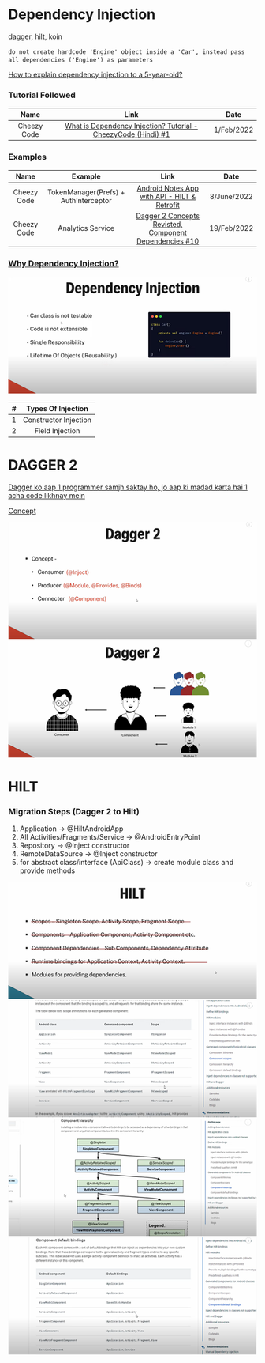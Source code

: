 # Dependency Injection
dagger, hilt, koin

```
do not create hardcode 'Engine' object inside a 'Car', instead pass all dependencies ('Engine') as parameters
```

[How to explain dependency injection to a 5-year-old?](https://stackoverflow.com/q/1638919/4754141)

### Tutorial Followed
|Name|Link|Date|
|:-:|:-:|:-:
|Cheezy Code|[What is Dependency Injection? Tutorial - CheezyCode (Hindi) #1](https://www.youtube.com/watch?v=DtzQkBp2M5M&list=PLRKyZvuMYSIPwjYw1bt_7u7nEwe6vATQd)|1/Feb/2022

### Examples
|Name|Example|Link|Date|
|:-:|:-:|:-:|:-:
|Cheezy Code|TokenManager(Prefs) + AuthInterceptor|[Android Notes App with API - HILT & Retrofit](https://www.youtube.com/watch?v=8ZLbv6TSa-U&list=PLRKyZvuMYSIMO2ebTldbwMTnDCn5klzjS)|8/June/2022
|Cheezy Code|Analytics Service|[Dagger 2 Concepts Revisted, Component Dependencies #10](https://youtube.com/watch?v=szs80OgMsy8?list=PLRKyZvuMYSIPwjYw1bt_7u7nEwe6vATQd&t=296)|19/Feb/2022



### [Why Dependency Injection?](https://youtube.com/watch?v=DtzQkBp2M5M?list=PLRKyZvuMYSIPwjYw1bt_7u7nEwe6vATQd&t=146)

![why-dependency-injection](https://github.com/shanraisshan/Notes/blob/main/Android/Architecture/Pattern/Dependency/!/why-dependency-injection.png)

|#|Types Of Injection|
|:-:|:-:|
|1|Constructor Injection|
|2|Field Injection|

# DAGGER 2
[Dagger ko aap 1 programmer samjh saktay ho, jo aap ki madad karta hai 1 acha code likhnay mein](https://youtube.com/watch?v=cg0yCHW2Keg&t=130)

[Concept](https://youtube.com/watch?v=cg0yCHW2Keg&t=139)

![dagger1](https://github.com/shanraisshan/Notes/blob/main/Android/Architecture/Pattern/Dependency/!/dagger1.png)
![dagger2](https://github.com/shanraisshan/Notes/blob/main/Android/Architecture/Pattern/Dependency/!/dagger2.png)

# HILT

### Migration Steps (Dagger 2 to Hilt) 

1. Application -> @HiltAndroidApp
2. All Activities/Fragments/Service -> @AndroidEntryPoint
3. Repository -> @Inject constructor
4. RemoteDataSource -> @Inject constructor
5. for abstract class/interface (ApiClass) -> create module class and provide methods

![hilt1](https://github.com/shanraisshan/Notes/blob/main/Android/Architecture/Pattern/Dependency/!/hilt1.png)
![hilt2](https://github.com/shanraisshan/Notes/blob/main/Android/Architecture/Pattern/Dependency/!/hilt2.png)
![hilt3](https://github.com/shanraisshan/Notes/blob/main/Android/Architecture/Pattern/Dependency/!/hilt3.png)
![hilt4](https://github.com/shanraisshan/Notes/blob/main/Android/Architecture/Pattern/Dependency/!/hilt4.png)
